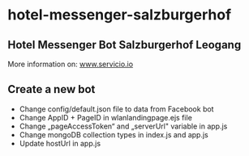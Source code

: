 # hotel-messenger-salzburgerhof

## Hotel Messenger Bot Salzburgerhof Leogang

More information on: www.servicio.io

## Create a new bot

- Change config/default.json file to data from Facebook bot
- Change AppID + PageID in wlanlandingpage.ejs file
- Change „pageAccessToken“ and „serverUrl" variable in app.js
- Change mongoDB collection types in index.js and app.js
- Update hostUrl in app.js